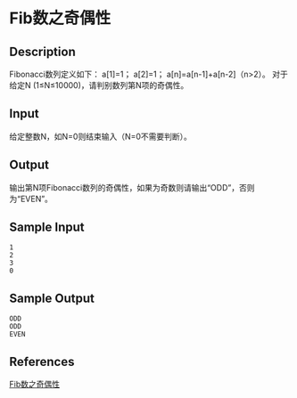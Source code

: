 # Fib数之奇偶性

## Description

Fibonacci数列定义如下： a[1]=1； a[2]=1； a[n]=a[n-1]+a[n-2]（n>2）。 对于给定N (1≤N≤10000)，请判别数列第N项的奇偶性。

## Input

给定整数N，如N=0则结束输入（N=0不需要判断）。

## Output

输出第N项Fibonacci数列的奇偶性，如果为奇数则请输出“ODD”，否则为“EVEN”。

## Sample Input

```
1
2
3
0
```

## Sample Output

```
ODD
ODD
EVEN
```

## References

[Fib数之奇偶性](http://cpp.zjut.edu.cn/ShowProblem.aspx?ShowID=1091)

